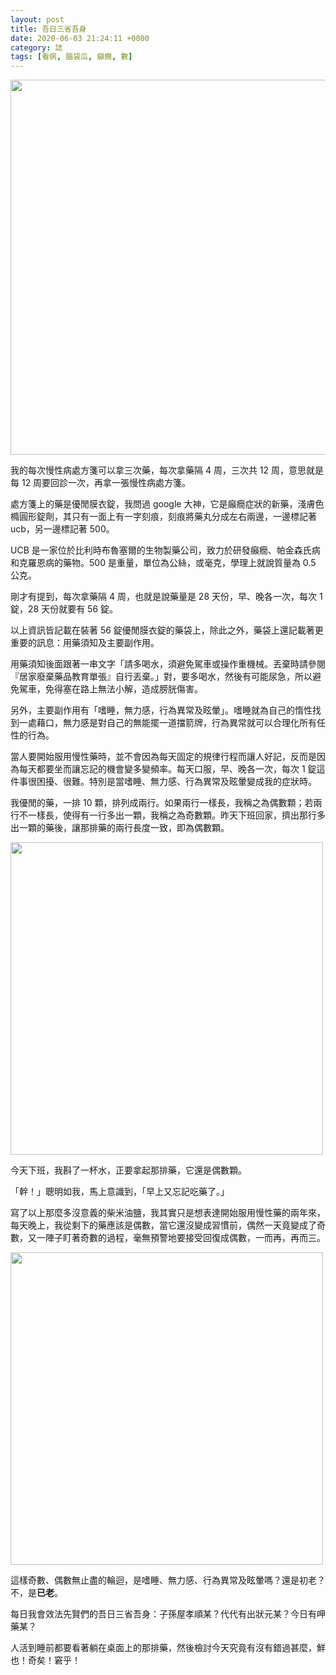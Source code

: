 ```yaml
---
layout: post
title: 吾日三省吾身
date: 2020-06-03 21:24:11 +0000
category: 誌
tags: [看病, 腦袋瓜, 癲癇, 數]
---
```


<img src="https://doltegg.github.io/blog/assets/images/2020/tab1.jpg" style="width:600px;"/>

我的每次慢性病處方箋可以拿三次藥，每次拿藥隔 4 周，三次共 12 周，意思就是每 12 周要回診一次，再拿一張慢性病處方箋。

處方箋上的藥是優閒膜衣錠，我問過 google 大神，它是癲癇症狀的新藥，淺膚色橢圓形錠劑，其只有一面上有一字刻痕，刻痕將藥丸分成左右兩邊，一邊標記著 ucb，另一邊標記著 500。

<!--more-->

UCB 是一家位於比利時布魯塞爾的生物製藥公司，致力於研發癲癇、帕金森氏病和克羅恩病的藥物。500 是重量，單位為公絲，或毫克，學理上就說質量為 0.5 公克。

剛才有提到，每次拿藥隔 4 周，也就是說藥量是 28 天份，早、晚各一次，每次 1 錠，28 天份就要有 56 錠。

以上資訊皆記載在裝著 56 錠優閒膜衣錠的藥袋上，除此之外，藥袋上還記載著更重要的訊息：用藥須知及主要副作用。

用藥須知後面跟著一串文字「請多喝水，須避免駕車或操作重機械。丟棄時請參閱『居家廢棄藥品教育單張』自行丟棄。」對，要多喝水，然後有可能尿急，所以避免駕車，免得塞在路上無法小解，造成膀胱傷害。

另外，主要副作用有「嗜睡，無力感，行為異常及眩暈」。嗜睡就為自己的惰性找到一處藉口，無力感是對自己的無能擺一道擋箭牌，行為異常就可以合理化所有任性的行為。

當人要開始服用慢性藥時，並不會因為每天固定的規律行程而讓人好記，反而是因為每天都要坐而讓忘記的機會變多變頻率。每天口服，早、晚各一次，每次 1 錠這件事很困擾、很難。特別是當嗜睡、無力感、行為異常及眩暈變成我的症狀時。

我優閒的藥，一排 10 顆，排列成兩行。如果兩行一樣長，我稱之為偶數顆；若兩行不一樣長，使得有一行多出一顆，我稱之為奇數顆。昨天下班回家，擠出那行多出一顆的藥後，讓那排藥的兩行長度一致，即為偶數顆。

<img src="https://doltegg.github.io/blog/assets/images/2020/tab2.jpg" style="width:500px;"/>

今天下班，我斟了一杯水，正要拿起那排藥，它還是偶數顆。

「幹！」聰明如我，馬上意識到，「早上又忘記吃藥了。」

寫了以上那麼多沒意義的柴米油鹽，我其實只是想表達開始服用慢性藥的兩年來，每天晚上，我從剩下的藥應該是偶數，當它還沒變成習慣前，偶然一天竟變成了奇數，又一陣子盯著奇數的過程，毫無預警地要接受回復成偶數，一而再，再而三。

<img src="https://doltegg.github.io/blog/assets/images/2020/tab3.jpg" style="width:500px;"/>

這樣奇數、偶數無止盡的輪迴，是嗜睡、無力感、行為異常及眩暈嗎？還是初老？不，是**已老**。

每日我會效法先賢們的吾日三省吾身：子孫屋孝順某？代代有出狀元某？今日有呷藥某？

人活到睡前都要看著躺在桌面上的那排藥，然後檢討今天究竟有沒有錯過甚麼，鮮也！奇矣！窘乎！
